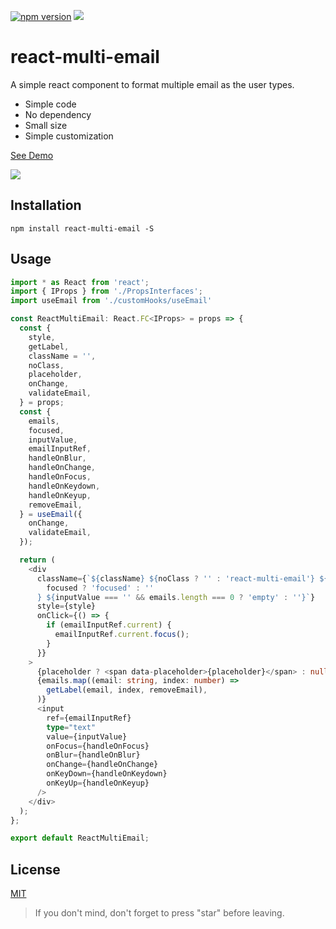 [![npm version](https://badge.fury.io/js/react-multi-email.svg)](https://badge.fury.io/js/react-multi-email)
[![](https://img.shields.io/npm/dm/react-multi-email.svg)](https://www.npmjs.com/package/react-multi-email)

# react-multi-email

A simple react component to format multiple email as the user types.

- Simple code
- No dependency
- Small size
- Simple customization

[See Demo](https://codesandbox.io/s/react-multi-email-1rmhr)

<img src="https://cdn.rawgit.com/axui/react-multi-email/c3098f94/react-multi-email.gif" />

## Installation

```shell-script
npm install react-multi-email -S
```

## Usage

```typescript jsx
import * as React from 'react';
import { IProps } from './PropsInterfaces';
import useEmail from './customHooks/useEmail'

const ReactMultiEmail: React.FC<IProps> = props => {
  const {
    style,
    getLabel,
    className = '',
    noClass,
    placeholder,
    onChange,
    validateEmail,
  } = props;
  const {
    emails,
    focused,
    inputValue,
    emailInputRef,
    handleOnBlur,
    handleOnChange,
    handleOnFocus,
    handleOnKeydown,
    handleOnKeyup,
    removeEmail,
  } = useEmail({
    onChange,
    validateEmail,
  });

  return (
    <div
      className={`${className} ${noClass ? '' : 'react-multi-email'} ${
        focused ? 'focused' : ''
      } ${inputValue === '' && emails.length === 0 ? 'empty' : ''}`}
      style={style}
      onClick={() => {
        if (emailInputRef.current) {
          emailInputRef.current.focus();
        }
      }}
    >
      {placeholder ? <span data-placeholder>{placeholder}</span> : null}
      {emails.map((email: string, index: number) =>
        getLabel(email, index, removeEmail),
      )}
      <input
        ref={emailInputRef}
        type="text"
        value={inputValue}
        onFocus={handleOnFocus}
        onBlur={handleOnBlur}
        onChange={handleOnChange}
        onKeyDown={handleOnKeydown}
        onKeyUp={handleOnKeyup}
      />
    </div>
  );
};

export default ReactMultiEmail;
```

## License

[MIT](https://opensource.org/licenses/MIT)

> If you don't mind, don't forget to press "star" before leaving.